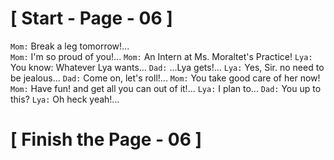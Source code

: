 #						     [ Start - Page - 06 ]

`Mom:` Break a leg tomorrow!...						     
`Mom:` I'm so proud of you!...
`Mom:` An Intern at Ms. Moraltet's Practice!
`Lya:` You know: Whatever Lya wants...
`Dad:` ...Lya gets!...
`Lya:` Yes, Sir. no need to be jealous...
`Dad:` Come on, let's roll!...
`Mom:` You take good care of her now!
`Mom:` Have fun! and get all you can out of it!...
`Lya:` I plan to...
`Dad:` You up to this?
`Lya:` Oh heck yeah!...

#		                  [  Finish the Page - 06  ] 
